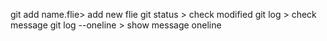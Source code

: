 git add name.flie> add new flie 
git status > check modified
git log > check message
git log --oneline > show message oneline